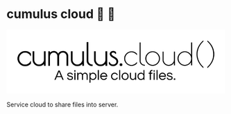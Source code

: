 cumulus cloud :rocket: :link:
=============================

![comulus.cloud()](doc/logo/cumulus.cloud.png)

Service cloud to share files into server.
